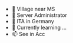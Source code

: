 - 📍  Village near MS 
- 🧰 Server Administrator
- 💼 ITA in Germany
- 🌱 Currently learning ...
- 📫 See in Acc

<!---
NoahRoters/NoahRoters is a ✨ special ✨ repository because its `README.md` (this file) appears on your GitHub profile.
You can click the Preview link to take a look at your changes.
--->
